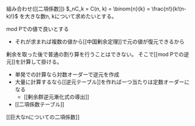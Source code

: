
組み合わせ([[二項係数]])
$_nC_k = C(n, k) = \binom{n}{k} = \frac{n!}{k!(n-k)!}$
を大きな数n, kについて求めたいとする。

mod Pでの値で良いとする
- それが求まれば複数の値から[[中国剰余定理]]で元の値が復元できるから

剰余を取った後で普通の割り算を行うことはできない。
そこで[[mod Pでの逆元]]を計算して掛ける。
- 単発での計算なら対数オーダーで逆元を作成
- 大量に計算するなら[[逆元テーブル]]を作れば一つ当たりは定数オーダーになる
    - [[剰余群逆元漸化式の導出]]
- [[二項係数テーブル]]

[[巨大なnについての二項係数]]
